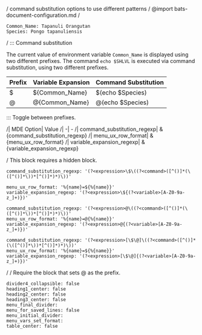 / command substitution options to use different patterns
/
@import bats-document-configuration.md
/
```vars :(document_vars)
Common_Name: Tapanuli Orangutan
Species: Pongo tapanuliensis
```
/
::: Command substitution

The current value of environment variable `Common_Name` is displayed using two different prefixes.
The command `echo $SHLVL` is executed via command substitution, using two different prefixes.

| Prefix| Variable Expansion| Command Substitution
| -| -| -
| $| ${Common_Name}| $(echo $Species)
| @| @{Common_Name}| @(echo $Species)

::: Toggle between prefixes.

/| MDE Option| Value
/| -| -
/| command_substitution_regexp| &{command_substitution_regexp}
/| menu_ux_row_format| &{menu_ux_row_format}
/| variable_expansion_regexp| &{variable_expansion_regexp}

/ This block requires a hidden block.
```opts :prefix_$ +(prefix_$2)
command_substitution_regexp: '(?<expression>\$\((?<command>([^()]*(\([^()]*\))*[^()]*)*)\))'
```
```opts :(prefix_$2)
menu_ux_row_format: '%{name}=${%{name}}'
variable_expansion_regexp: '(?<expression>\${(?<variable>[A-Z0-9a-z_]+)})'
```

```opts :prefix_@
command_substitution_regexp: '(?<expression>@\((?<command>([^()]*(\([^()]*\))*[^()]*)*)\))'
menu_ux_row_format: '%{name}=@{%{name}}'
variable_expansion_regexp: '(?<expression>@{(?<variable>[A-Z0-9a-z_]+)})'
```

```opts :(both)
command_substitution_regexp: '(?<expression>[\$\@]\((?<command>([^()]*(\([^()]*\))*[^()]*)*)\))'
menu_ux_row_format: '%{name}=${%{name}}'
variable_expansion_regexp: '(?<expression>[\$\@]{(?<variable>[A-Z0-9a-z_]+)})'
```
/
/ Require the block that sets @ as the prefix.
```opts :(document_opts) +prefix_@
divider4_collapsible: false
heading1_center: false
heading2_center: false
heading3_center: false
menu_final_divider:
menu_for_saved_lines: false
menu_initial_divider:
menu_vars_set_format:
table_center: false
```